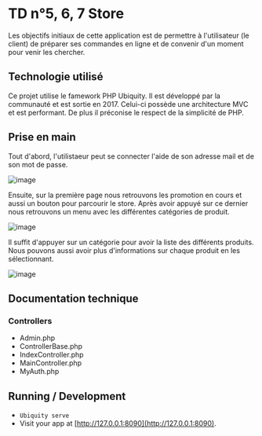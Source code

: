 # TD n°5, 6, 7 Store

Les objectifs initiaux de cette application est de permettre à l'utilisateur (le client) de préparer ses commandes en ligne 
et de convenir d'un moment pour venir les chercher.

## Technologie utilisé
Ce projet utilise le famework PHP Ubiquity. Il est développé par la communauté et est sortie en 2017.
Celui-ci possède une architecture MVC et est performant. De plus il préconise le respect de la simplicité de PHP.

## Prise en main
Tout d'abord, l'utilistaeur peut se connecter  l'aide de son adresse mail et de son mot de passe.

![image](https://user-images.githubusercontent.com/77676647/114321759-b439ab80-9b1c-11eb-89a6-50489a1b98da.png)


Ensuite, sur la première page nous retrouvons les promotion en cours et aussi un bouton pour parcourir le store.
Après avoir appuyé sur ce dernier nous retrouvons un menu avec les différentes catégories de produit.

![image](https://user-images.githubusercontent.com/77676647/114321368-cd415d00-9b1a-11eb-822f-3c2e2e6240ef.png)

Il suffit d'appuyer sur un catégorie pour avoir la liste des différents produits.
Nous pouvons aussi avoir plus d'informations sur chaque produit en les sélectionnant.

![image](https://user-images.githubusercontent.com/77676647/114321559-a9cae200-9b1b-11eb-91c7-3112e54a3d95.png)


## Documentation technique

### Controllers
- Admin.php
- ControllerBase.php
- IndexController.php
- MainController.php
- MyAuth.php

## Running / Development

* `Ubiquity serve`
* Visit your app at [http://127.0.0.1:8090](http://127.0.0.1:8090).
